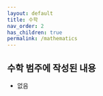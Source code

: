 ```yaml
---
layout: default
title: 수학
nav_order: 2
has_children: true
permalink: /mathematics
---
```


## 수학 범주에 작성된 내용
* 없음
